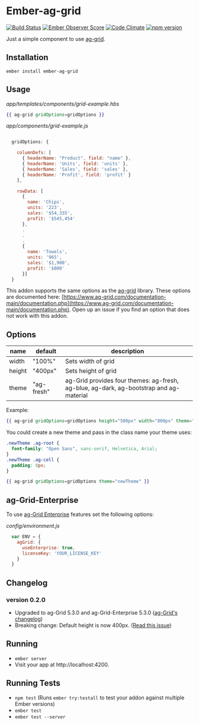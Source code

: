 # Ember-ag-grid

[![Build Status](https://travis-ci.org/supersabillon/ember-ag-grid.svg?branch=master)](https://travis-ci.org/supersabillon/ember-ag-grid)
[![Ember Observer Score](http://emberobserver.com/badges/ember-ag-grid.svg)](http://emberobserver.com/addons/ember-ag-grid)
[![Code Climate](https://codeclimate.com/github/supersabillon/ember-ag-grid/badges/gpa.svg)](https://codeclimate.com/github/supersabillon/ember-ag-grid)
[![npm version](https://badge.fury.io/js/ember-ag-grid.svg)](https://badge.fury.io/js/ember-ag-grid)

Just a simple component to use [ag-grid](https://github.com/ceolter/ag-grid/).

## Installation

```
ember install ember-ag-grid
```

## Usage

*app/templates/components/grid-example.hbs*
```handlebars
{{ ag-grid gridOptions=gridOptions }}
```

*app/components/grid-example.js*
```javascript

  gridOptions: {

    columnDefs: [
      { headerName: "Product", field: "name" },
      { headerName: 'Units', field: 'units' },
      { headerName: 'Sales', field: 'sales' },
      { headerName: 'Profit', field: 'profit' }
    ],

    rowData: [
      {
        name: 'Chips',
        units: '223',
        sales: '$54,335',
        profit: '$545,454'
      },
      .
      .
      .
      {
        name: 'Towels',
        units: '965',
        sales: '$1,900',
        profit: '$800'
      }]
  }

```

This addon supports the same options as the [ag-grid](https://github.com/ceolter/ag-grid/) library. These options are documented here: [https://www.ag-grid.com/documentation-main/documentation.php](https://www.ag-grid.com/documentation-main/documentation.php). Open up an issue if you find an option that does not work with this addon.

## Options

| name | default | description |
| --- | --- | --- |
| width | "100%" | Sets width of grid |
| height | "400px" | Sets height of grid |
| theme | "ag-fresh" | ag-Grid provides four themes: ag-fresh, ag-blue, ag-dark, ag-bootstrap and ag-material |

Example:

```handlebars
{{ ag-grid gridOptions=gridOptions height="500px" width="800px" theme="ag-blue" }}
```

You could create a new theme and pass in the class name your theme uses:

```css
.newTheme .ag-root {
  font-family: "Open Sans", sans-serif, Helvetica, Arial;
}
.newTheme .ag-cell {
  padding: 8px;
}
```

```handlebars
{{ ag-grid gridOptions=gridOptions theme="newTheme" }}
```

## ag-Grid-Enterprise

To use [ag-Grid Enterprise](https://github.com/ceolter/ag-grid-enterprise) features set the following options:

*config/environment.js*
```javascript
  var ENV = {
    agGrid: {
      useEnterprise: true,
      licenseKey: 'YOUR_LICENSE_KEY'
    }
  }

```

## Changelog
### version 0.2.0
* Upgraded to ag-Grid 5.3.0 and ag-Grid-Enterprise 5.3.0 ([ag-Grid's changelog](https://www.ag-grid.com/change-log/changeLogIndex.php))
* Breaking change: Default height is now 400px. ([Read this issue](https://github.com/ceolter/ag-grid/issues/878))

## Running

* `ember server`
* Visit your app at http://localhost:4200.

## Running Tests

* `npm test` (Runs `ember try:testall` to test your addon against multiple Ember versions)
* `ember test`
* `ember test --server`

